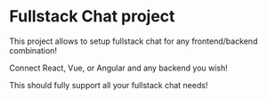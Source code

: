 # Fullstack Chat project

This project allows to setup fullstack chat for any frontend/backend combination!

Connect React, Vue, or Angular and any backend you wish!

This should fully support all your fullstack chat needs!
